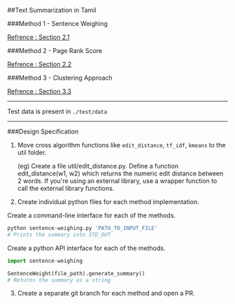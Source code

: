 ##Text Summarization in Tamil

###Method 1 - Sentence Weighing

[Refrence : Section 2.1](http://research.ijcaonline.org/volume75/number6/pxc3890449.pdf)

###Method 2 - Page Rank Score

[Refrence : Section 2.2](http://research.ijcaonline.org/volume75/number6/pxc3890449.pdf)


###Method 3 - Clustering Approach

[Refrence : Section 3.3](http://nlp.cic.ipn.mx/Publications/2008/Text%20Summarization%20by%20Sentence%20Extraction%20Using.pdf)


----

Test data is present in `./test/data`

----

###Design Specification

1. Move cross algorithm functions like `edit_distance`, `tf_idf`, `kmeans` to the util folder.

   (eg) Create a file util/edit_distance.py.
        Define a function edit_distance(w1, w2) which returns the numeric edit distance between 2 words.
        If you're using an external library, use a wrapper function to call the external library functions.

2. Create individual python files for each method implementation.

  Create a command-line interface for each of the methods.

  ```python
  python sentence-weighing.py 'PATH_TO_INPUT_FILE'
  # Prints the summary into STD_OUT
  ```

  Create a python API interface for each of the methods.

  ```python
  import sentence-weighing

  SentenceWeight(file_path).generate_summary()
  # Returns the summary as a string
  ```

3. Create a separate git branch for each method and open a PR.




